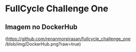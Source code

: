 # FullCycle Challenge One

## Imagem no DockerHub
(https://github.com/renanmoreirasan/fullcycle_challenge_one
/blob/img/DockerHub.png?raw=true)